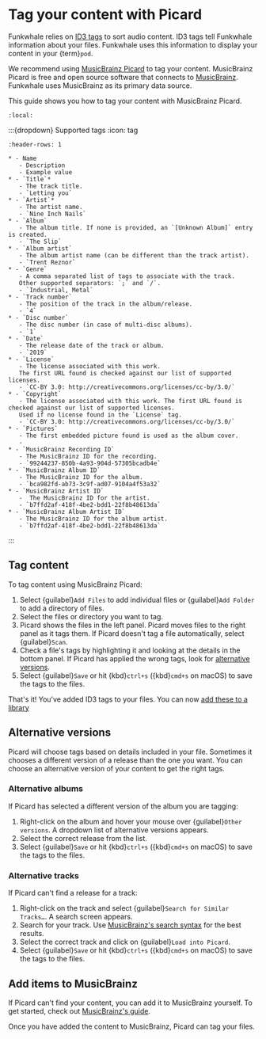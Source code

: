 # Tag your content with Picard

Funkwhale relies on [ID3 tags](https://wikipedia.org/wiki/ID3) to sort audio content. ID3 tags tell Funkwhale information about your files. Funkwhale uses this information to display your content in your {term}`pod`.

We recommend using [MusicBrainz Picard](https://picard.musicbrainz.org/) to tag your content. MusicBrainz Picard is free and open source software that connects to [MusicBrainz](https://musicbrainz.org). Funkwhale uses MusicBrainz as its primary data source.

This guide shows you how to tag your content with MusicBrainz Picard.

```{contents}
:local:
```

:::{dropdown} Supported tags
:icon: tag

```{list-table}
:header-rows: 1

* - Name
   - Description
   - Example value
* - `Title`*
   - The track title.
   - `Letting you`
* - `Artist`*
   - The artist name.
   - `Nine Inch Nails`
* - `Album`
   - The album title. If none is provided, an `[Unknown Album]` entry is created.
   - `The Slip`
* - `Album artist`
   - The album artist name (can be different than the track artist).
   - `Trent Reznor`
* - `Genre`
   - A comma separated list of tags to associate with the track.
   Other supported separators: `;` and `/`.
   - `Industrial, Metal`
* - `Track number`
   - The position of the track in the album/release.
   - `4`
* - `Disc number`
   - The disc number (in case of multi-disc albums).
   - `1`
* - `Date`
   - The release date of the track or album.
   - `2019`
* - `License`
   - The license associated with this work.
   The first URL found is checked against our list of supported licenses.
   - `CC-BY 3.0: http://creativecommons.org/licenses/cc-by/3.0/`
* - `Copyright`
   - The license associated with this work. The first URL found is checked against our list of supported licenses.
   Used if no license found in the `License` tag.
   - `CC-BY 3.0: http://creativecommons.org/licenses/cc-by/3.0/`
* - `Pictures`
   - The first embedded picture found is used as the album cover.
   -
* - `MusicBrainz Recording ID`
   - The MusicBrainz ID for the recording.
   - `99244237-850b-4a93-904d-57305bcadb4e`
* - `MusicBrainz Album ID`
   - The MusicBrainz ID for the album.
   - `bca982fd-ab73-3c9f-ad07-9104a4f53a32`
* - `MusicBrainz Artist ID`
   -  The MusicBrainz ID for the artist.
   - `b7ffd2af-418f-4be2-bdd1-22f8b48613da`
* - `MusicBrainz Album Artist ID`
   - The MusicBrainz ID for the album artist.
   - `b7ffd2af-418f-4be2-bdd1-22f8b48613da`

```

:::

## Tag content

To tag content using MusicBrainz Picard:

1. Select {guilabel}`Add Files` to add individual files or {guilabel}`Add Folder` to add a directory of files.
2. Select the files or directory you want to tag.
3. Picard shows the files in the left panel. Picard moves files to the right panel as it tags them. If Picard doesn't tag a file automatically, select {guilabel}`Scan`.
4. Check a file's tags by highlighting it and looking at the details in the bottom panel. If Picard has applied the wrong tags, look for [alternative versions](#alternative-versions).
5. Select {guilabel}`Save` or hit {kbd}`ctrl+s` ({kbd}`cmd+s` on macOS) to save the tags to the files.

That's it! You've added ID3 tags to your files. You can now [add these to a library](upload_content.md)

## Alternative versions

Picard will choose tags based on details included in your file. Sometimes it chooses a different version of a release than the one you want. You can choose an alternative version of your content to get the right tags.

### Alternative albums

If Picard has selected a different version of the album you are tagging:

1. Right-click on the album and hover your mouse over {guilabel}`Other versions`. A dropdown list of alternative versions appears.
2. Select the correct release from the list.
3. Select {guilabel}`Save` or hit {kbd}`ctrl+s` ({kbd}`cmd+s` on macOS) to save the tags to the files.

### Alternative tracks

If Picard can't find a release for a track:

1. Right-click on the track and select {guilabel}`Search for Similar Tracks…`. A search screen appears.
2. Search for your track. Use [MusicBrainz's search syntax](https://musicbrainz.org/doc/Indexed_Search_Syntax) for the best results.
3. Select the correct track and click on {guilabel}`Load into Picard`.
4. Select {guilabel}`Save` or hit {kbd}`ctrl+s` ({kbd}`cmd+s` on macOS) to save the tags to the files.

## Add items to MusicBrainz

If Picard can't find your content, you can add it to MusicBrainz yourself. To get started, check out [MusicBrainz's guide](https://musicbrainz.org/doc/How_to_Add_a_Release/).

Once you have added the content to MusicBrainz, Picard can tag your files.
